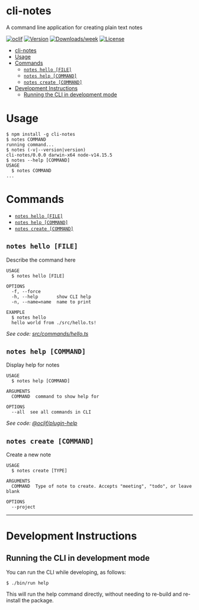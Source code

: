 # cli-notes

A command line application for creating plain text notes

[![oclif](https://img.shields.io/badge/cli-oclif-brightgreen.svg)](https://oclif.io)
[![Version](https://img.shields.io/npm/v/cli-notes.svg)](https://npmjs.org/package/cli-notes)
[![Downloads/week](https://img.shields.io/npm/dw/cli-notes.svg)](https://npmjs.org/package/cli-notes)
[![License](https://img.shields.io/npm/l/cli-notes.svg)](https://github.com/sean-gilmore/cli-notes/blob/master/package.json)

- [cli-notes](#cli-notes)
- [Usage](#usage)
- [Commands](#commands)
  - [`notes hello [FILE]`](#notes-hello-file)
  - [`notes help [COMMAND]`](#notes-help-command)
  - [`notes create [COMMAND]`](#notes-create-command)
- [Development Instructions](#development-instructions)
  - [Running the CLI in development mode](#running-the-cli-in-development-mode)

# Usage

```sh-session
$ npm install -g cli-notes
$ notes COMMAND
running command...
$ notes (-v|--version|version)
cli-notes/0.0.0 darwin-x64 node-v14.15.5
$ notes --help [COMMAND]
USAGE
  $ notes COMMAND
...
```
# Commands

* [`notes hello [FILE]`](#notes-hello-file)
* [`notes help [COMMAND]`](#notes-help-command)
* [`notes create [COMMAND]`](#notes-create-command)

## `notes hello [FILE]`

Describe the command here

```
USAGE
  $ notes hello [FILE]

OPTIONS
  -f, --force
  -h, --help       show CLI help
  -n, --name=name  name to print

EXAMPLE
  $ notes hello
  hello world from ./src/hello.ts!
```

_See code: [src/commands/hello.ts](https://github.com/sean-gilmore/cli-notes/blob/v0.0.0/src/commands/hello.ts)_

## `notes help [COMMAND]`

Display help for notes

```
USAGE
  $ notes help [COMMAND]

ARGUMENTS
  COMMAND  command to show help for

OPTIONS
  --all  see all commands in CLI
```

_See code: [@oclif/plugin-help](https://github.com/oclif/plugin-help/blob/v3.2.2/src/commands/help.ts)_

## `notes create [COMMAND]`

Create a new note

```
USAGE
  $ notes create [TYPE]

ARGUMENTS
  COMMAND  Type of note to create. Accepts "meeting", "todo", or leave blank

OPTIONS
  --project
```

-----------------

# Development Instructions

## Running the CLI in development mode

You can run the CLI while developing, as follows:

```sh-session
$ ./bin/run help
```

This will run the help command directly, without needing to re-build and re-install the package.

